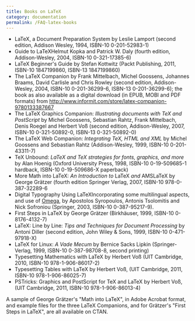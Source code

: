 ```yaml
---
title: Books on LaTeX
category: documentation
permalink: /FAQ-latex-books
---
```


- LaTeX, a Document Preparation System by Leslie Lamport
  (second edition, Addison Wesley, 1994, ISBN-10 0-201-52983-1)
- Guide to LaTeXHelmut Kopka and Patrick W.&nbsp;Daly (fourth
  edition, Addison-Wesley, 2004, ISBN-10 0-321-17385-6)
- LaTeX Beginner's Guide by Stefan Kottwitz (Packt Publishing,
  2011, ISBN-10 1847199860, ISBN-13 1847199860)
- The LaTeX Companion by Frank Mittelbach, Michel Goossens,
  Johannes Braams, David Carlisle and Chris Rowley (second edition,
  Addison-Wesley, 2004, ISBN-10 0-201-36299-6, ISBN-13 0-201-36299-6); the
  book as also available as a digital download (in EPUB,
  MOBI and PDF formats) from
  <http://www.informit.com/store/latex-companion-9780133387667>
- The LaTeX Graphics Companion:
  _Illustrating documents with TeX and PostScript_ by Michel
  Goossens, Sebastian Rahtz, Frank Mittelbach, Denis Roegel and
  Herbert Voß (second edition, Addison-Wesley, 2007,
  ISBN-10 0-321-50892-0, ISBN-13 0-321-50892-0)
- The LaTeX Web Companion:
  _Integrating TeX, HTML and XML_ by Michel
  Goossens and Sebastian Rahtz (Addison-Wesley, 1999, ISBN-10 0-201-43311-7)
- TeX Unbound:
  _LaTeX and TeX strategies for fonts, graphics, and more_
  by Alan Hoenig (Oxford University Press, 1998, ISBN-10 0-19-509685-1
  hardback, ISBN-10 0-19-509686-X paperback)
- More Math into LaTeX: _An Introduction to_ LaTeX
  _and_ AMSLaTeX by George Grätzer (fourth edition Springer Verlag,
  2007, ISBN-10 978-0-387-32289-6
- Digital Typography Using LaTeXIncorporating some
  multilingual aspects, and use of [Omega](FAQ-omegaleph), by
  Apostolos Syropoulos, Antonis Tsolomitis and Nick Sofroniou
  (Springer, 2003, ISBN-10 0-387-95217-9).
- First Steps in LaTeX by George Grätzer (Birkhäuser, 1999,
  ISBN-10 0-8176-4132-7) 
- LaTeX: Line by Line:
  _Tips and Techniques for Document Processing_
  by Antoni Diller (second edition, John Wiley & Sons,
  1999, ISBN-10 0-471-97918-X)
- LaTeX for Linux: _A Vade Mecum_
  by Bernice Sacks Lipkin (Springer-Verlag, 1999,
  ISBN-10 0-387-98708-8, second printing)
- Typesetting Mathematics with LaTeX by Herbert Voß (UIT
  Cambridge, 2010, ISBN-10 978-1-906-86017-2)
- Typesetting Tables with LaTeX by Herbert Voß, (UIT
  Cambridge, 2011, ISBN-10 978-1-906-86025-7)
- PSTricks: Graphics and PostScript for TeX and LaTeX by
  Herbert Voß, (UIT Cambridge, 2011, ISBN-10 978-1-906-86013-4)

A sample of George Grätzer's "Math into LaTeX", in Adobe
Acrobat format, and example files
for the three LaTeX Companions, and for
Grätzer's "First Steps in LaTeX", are all available on
CTAN.

